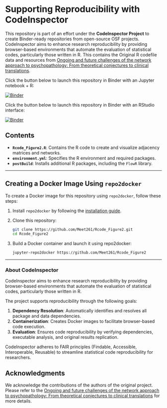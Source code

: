 # Supporting Reproducibility with CodeInspector

This repository is part of an effort under the **CodeInspector Project** to create Binder-ready repositories from open-source OSF projects. CodeInspector aims to enhance research reproducibility by providing browser-based environments that automate the evaluation of statistical codes, particularly those written in R. 
This contains the Original R codefile data and resources from [Ongoing and future challenges of the network approach to psychopathology: From theoretical conjectures to clinical translations](https://osf.io/3kem6/).

Click the button below to launch this repository in Binder with an Jupyter notebook + R:

[![Binder](https://mybinder.org/badge_logo.svg)](https://notebooks.gesis.org/binder/v2/gh/Meet261/Rcode_Figure2/HEAD)

Click the button below to launch this repository in Binder with an RStudio interface:

[![Binder](https://mybinder.org/badge_logo.svg)](https://mybinder.org/v2/gh/Meet261/Rcode_Figure2/HEAD?urlpath=rstudio)

## Contents

- **`Rcode_Figure2.R`**: Contains the R code to create and visualize adjacency matrices and networks.
- **`environment.yml`**: Specifies the R environment and required packages.
- **`postBuild`**: Installs additional R packages, including the `FlowR` library.

---

## Creating a Docker Image Using `repo2docker`

To create a Docker image for this repository using `repo2docker`, follow these steps:

1. Install `repo2docker` by following the [installation guide](https://repo2docker.readthedocs.io/en/latest/install.html).
   
2. Clone this repository:
   ```bash
   git clone https://github.com/Meet261/Rcode_Figure2.git
   cd Rcode_Figure2
3. Build a Docker container and launch it using repo2docker:
    ```bash
   jupyter-repo2docker https://github.com/Meet261/Rcode_Figure2
    
---

### About CodeInspector

CodeInspector aims to enhance research reproducibility by providing browser-based environments that automate the evaluation of statistical codes, particularly those written in R. 

The project supports reproducibility through the following goals:

1. **Dependency Resolution**: Automatically identifies and resolves all package and data dependencies.
2. **Containerization**: Creates Docker images to facilitate browser-based code execution.
3. **Evaluation**: Ensures code reproducibility by verifying dependencies, executable analysis, and original results replication.

CodeInspector adheres to FAIR principles (Findable, Accessible, Interoperable, Reusable) to streamline statistical code reproducibility for researchers.

## Acknowledgments

We acknowledge the contributions of the authors of the original project. Please refer to the [Ongoing and future challenges of the network approach to psychopathology: From theoretical conjectures to clinical translations](https://osf.io/3kem6/) for more details.
